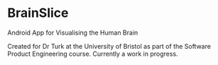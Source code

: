 BrainSlice
==========

Android App for Visualising the Human Brain

Created for Dr Turk at the University of Bristol as part of the Software Product Engineering course. Currently a work in progress.

